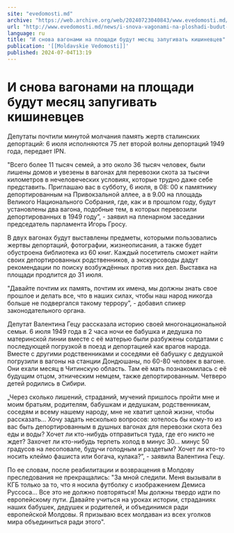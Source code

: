 ```yaml
---
site: "evedomosti.md"
archive: "https://web.archive.org/web/20240723040843/www.evedomosti.md/news/i-snova-vagonami-na-ploshadi-budut-mesyac-zapugivat-kishinev"
url: "http://www.evedomosti.md/news/i-snova-vagonami-na-ploshadi-budut-mesyac-zapugivat-kishinev"
language: ru
title: "И снова вагонами на площади будут месяц запугивать кишиневцев"
publication: '[[Moldavskie Vedomosti]]'
published: 2024-07-04T13:19
---
```


# И снова вагонами на площади будут месяц запугивать кишиневцев

Депутаты почтили минутой молчания память жертв сталинских депортаций: 6 июля исполняются 75 лет второй волны депортаций 1949 года, передает IPN.

"Всего более 11 тысяч семей, а это около 36 тысяч человек, были лишены домов и увезены в вагонах для перевозки скота за тысячи километров в нечеловеческих условиях, которые трудно даже себе представить. Приглашаю вас в субботу, 6 июля, в 08: 00 к памятнику депортированным на Привокзальной аллее, а в 9.00 на площадь Великого Национального Собрания, где, как и в прошлом году, будут установлены два вагона, подобные тем, в которых перевозили депортированных в 1949 году”, - заявил на пленарном заседании председатель парламента Игорь Гросу.

В двух вагонах будут выставлены предметы, которыми пользовались жертвы депортаций, фотографии, жизнеописания, а также будет обустроена библиотека из 60 книг. Каждый посетитель сможет найти своих депортированных родственников, а экскурсоводы дадут рекомендации по поиску возбуждённых против них дел. Выставка на площади продлится до 31 июля.

"Давайте почтим их память, почтим их имена, мы должны знать свое прошлое и делать все, что в наших силах, чтобы наш народ никогда больше не подвергался такому террору”, - добавил спикер законодательного органа.

Депутат Валентина Гецу рассказала историю своей многонациональной семьи. 6 июля 1949 года в 2 часа ночи ее бабушка и дедушка по материнской линии вместе с её матерью были разбужены солдатами с последующей погрузкой в поезд и депортацией как врагов народа. Вместе с другими родственниками и соседями её бабушку с дедушкой погрузили в вагоны на станции Дондюшаны, по 60-80 человек в вагоне. Они ехали месяц в Читинскую область. Там её мать познакомилась с её будущим отцом, этническим немцем, также депортированным. Четверо детей родились в Сибири.

„Через сколько лишений, страданий, мучений пришлось пройти мне и моим братьям, родителям, бабушкам и дедушкам, родственникам, соседям и всему нашему народу, мне не хватит целой жизни, чтобы рассказать... Хочу задать несколько вопросов: хотелось бы кому-то из вас быть депортированным в душных вагонах для перевозки скота без еды и воды? Хочет ли кто-нибудь отправиться туда, где его никто не ждет? Захочет ли кто-нибудь терпеть холод в минус 30... минус 50 градусов на лесоповале, будучи голодным и раздетым? Хочет ли кто-то носить клеймо фашиста или богача, кулака?”, - заявила Валентина Гецу.

По ее словам, после реабилитации и возвращения в Молдову преследования не прекращались: "За мной следили. Меня вызывали в КГБ только за то, что я носила футболку с изображением Демиса Руссоса... Все это не должно повторяться! Мы должны твердо идти по европейскому пути. Давайте учиться на уроках истории, страданиях наших бабушек, дедушек и родителей, и объединимся ради европейской Молдовы. Я призываю всех молдаван из всех уголков мира объединиться ради этого".